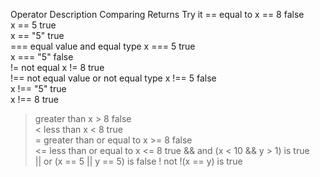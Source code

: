 Operator	Description	Comparing	Returns	Try it
==	equal to	x == 8	false	
x == 5	true	
x == "5"	true	
===	equal value and equal type	x === 5	true	
x === "5"	false	
!=	not equal	x != 8	true	
!==	not equal value or not equal type	x !== 5	false	
x !== "5"	true	
x !== 8	true	
>	greater than	x > 8	false	
<	less than	x < 8	true	
>=	greater than or equal to	x >= 8	false	
<=	less than or equal to	x <= 8	true
&&	and	(x < 10 && y > 1) is true	
||	or	(x == 5 || y == 5) is false	
!	not	!(x == y) is true